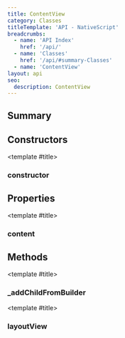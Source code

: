 ```yaml
---
title: ContentView
category: Classes
titleTemplate: 'API - NativeScript'
breadcrumbs: 
  - name: 'API Index'
    href: '/api/'
  - name: 'Classes'
    href: '/api/#summary-Classes'
  - name: 'ContentView'
layout: api
seo:
  description: ContentView
---
```


<!-- This page is auto generated, do not edit manually. -->
<!-- Run "yarn generate:api-docs" to regenerate -->

<script setup lang="ts">
  import { provide } from "vue";
  import API_DATA from "./ContentView.data.json";
  
  provide('API_DATA', API_DATA);
</script>

<APIRefHierarchy v-once />

## <Heading ignore>Summary</Heading>

<APIRefSummary v-once />

## Constructors

<div class="">

<APIRef for="8337" v-once>

<template #title>

### constructor

</template>

</APIRef>

</div>

## Properties

<div class="">

<APIRef for="8339" v-once>

<template #title>

### content

</template>

</APIRef>

</div>

## Methods

<div class="">

<APIRef for="8342" v-once>

<template #title>

### _addChildFromBuilder

</template>

</APIRef>

</div>

<div class="">

<APIRef for="8340" v-once>

<template #title>

### layoutView

</template>

</APIRef>

</div>
